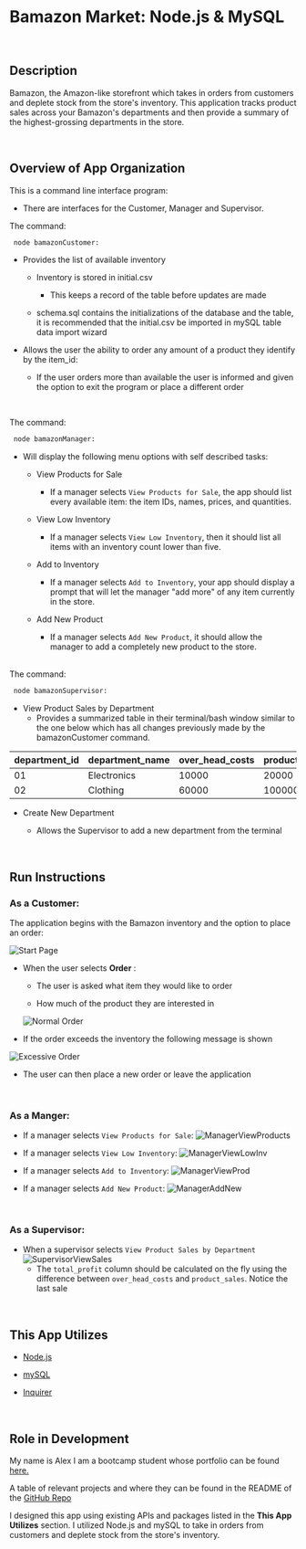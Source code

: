 # Bamazon Market: Node.js & MySQL
<br>

## Description

Bamazon, the Amazon-like storefront which takes in orders from customers and deplete stock from the store's inventory. This application tracks product sales across your Bamazon's departments and then provide a summary of the highest-grossing departments in the store.


<br>

## Overview of App Organization

This is a command line interface program:

  * There are interfaces for the Customer, Manager and Supervisor.


The command:
```bash
 node bamazonCustomer:
 ```

   * Provides the list of available inventory

     * Inventory is stored in initial.csv

       * This keeps a record of the table before updates are made
       
     * schema.sql contains the initializations of the database and the table, it is recommended that the initial.csv be imported in mySQL table data import wizard

   * Allows the user the ability to order any amount of a product they identify by the item_id:

     * If the user orders more than available the user is informed and given the option to exit the program or place a different order

<br>

The command:
```bash
 node bamazonManager:
 ```
  * Will display the following menu options with self described tasks:

    * View Products for Sale

        * If a manager selects `View Products for Sale`, the app should list every available item: the item IDs, names, prices, and quantities.
    
    * View Low Inventory

      * If a manager selects `View Low Inventory`, then it should list all items with an inventory count lower than five.
    
    * Add to Inventory

      * If a manager selects `Add to Inventory`, your app should display a prompt that will let the manager "add more" of any item currently in the store.
    
    * Add New Product

      * If a manager selects `Add New Product`, it should allow the manager to add a completely new product to the store.

    <br>

The command:
```bash
 node bamazonSupervisor:
 ```
   * View Product Sales by Department
     * Provides a summarized table in their terminal/bash window similar to the one below which has all changes previously made by the bamazonCustomer command.

| department_id | department_name | over_head_costs | product_sales | total_profit |
| ------------- | --------------- | --------------- | ------------- | ------------ |
| 01            | Electronics     | 10000           | 20000         | 10000        |
| 02            | Clothing        | 60000           | 100000        | 40000        |

   * Create New Department

     * Allows the Supervisor to add a new department from the terminal

   <br>


## Run Instructions

### As a Customer: 

The application begins with the Bamazon inventory and the option to place an order:

![Start Page](assets/images/StartPage.png)

   * When the user selects __Order__ :

     * The user is asked what item they would like to order

     * How much of the product they are interested in
     
     ![Normal Order](assets/images/NormalOrder.png)

  * If the order exceeds the inventory the following message is shown

  ![Excessive Order](assets/images/ExcessiveOrder.png)

  * The user can then place a new order or leave the application

<br>

### As a Manger:

  * If a manager selects `View Products for Sale`:
  ![ManagerViewProducts](assets/images/ManagerViewProducts.png) 

  * If a manager selects `View Low Inventory`:
  ![ManagerViewLowInv](assets/images/ManagerViewLowInv.png) 

  * If a manager selects `Add to Inventory`:
  ![ManagerViewProd](assets/images/ManagerViewProd.png) 

  * If a manager selects `Add New Product`: 
  ![ManagerAddNew](assets/images/ManagerAddNew.png) 
<br>

### As a Supervisor: 

* When a supervisor selects `View Product Sales by Department`
  ![SupervisorViewSales](assets/images/SupervisorViewSales.png) 
  * The `total_profit` column should be calculated on the fly using the difference between `over_head_costs` and `product_sales`. Notice the last sale

<br>

## This App Utilizes

   * [Node.js](https://nodejs.org/en/about/)

   * [mySQL](https://www.mysql.com/)

   * [Inquirer](https://www.npmjs.com/package/inquirer)



<br>


## Role in Development

My name is Alex I am a bootcamp student whose portfolio can be found
[here.]( https://alexsamalot19.github.io/Samalot-Alexander-Portfolio/)

A table of relevant projects and where they can be found in the README of the [GitHub Repo](https://github.com/alexSamalot19/Samalot-Alexander-Portfolio)


I designed this app using existing APIs and packages listed in the **This App Utilizes** section. I utilized Node.js and mySQL to take in orders from customers and deplete stock from the store's inventory.